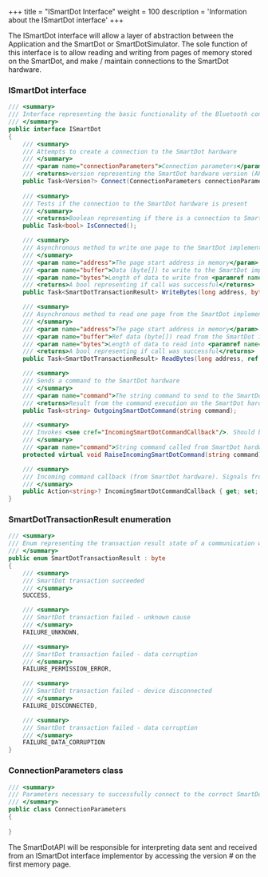 +++
title = "ISmartDot Interface"
weight = 100
description = 'Information about the ISmartDot interface'
+++

The ISmartDot interface will allow a layer of abstraction between the Application and the SmartDot or SmartDotSimulator.<!--more-->
The sole function of this interface is to allow reading and writing from pages of memory stored on the SmartDot, and make / maintain connections to the SmartDot hardware.

### ISmartDot interface

```C#
/// <summary>
/// Interface representing the basic functionality of the Bluetooth connection between the mobile application and a SmartDot implementation (Simulator & Hardware)
/// </summary>
public interface ISmartDot
{
    /// <summary>
    /// Attempts to create a connection to the SmartDot hardware
    /// </summary>
    /// <param name="connectionParameters">Connection parameters</param>
    /// <returns>version representing the SmartDot hardware version (APIs use), null if unable to connect</returns>
    public Task<Version?> Connect(ConnectionParameters connectionParameters);
    
    /// <summary>
    /// Tests if the connection to the SmartDot hardware is present
    /// </summary>
    /// <returns>Boolean representing if there is a connection to SmartDot hardware</returns>
    public Task<bool> IsConnected();

    /// <summary>
    /// Asynchronous method to write one page to the SmartDot implementation
    /// </summary>
    /// <param name="address">The page start address in memory</param>
    /// <param name="buffer">Data (byte[]) to write to the SmartDot implementations page</param>
    /// <param name="bytes">Length of data to write from <paramref name="buffer"/></param>
    /// <returns>A bool representing if call was successful</returns>
    public Task<SmartDotTransactionResult> WriteBytes(long address, byte[] buffer, long bytes);

    /// <summary>
    /// Asynchronous method to read one page from the SmartDot implementation
    /// </summary>
    /// <param name="address">The page start address in memory</param>
    /// <param name="buffer">Ref data (byte[]) read from the SmartDot implementations page (will attempt to fill completely)</param>
    /// <param name="bytes">Length of data to read into <paramref name="buffer"/></param>
    /// <returns>A bool representing if call was successful</returns>
    public Task<SmartDotTransactionResult> ReadBytes(long address, ref byte[] buffer, long bytes);

    /// <summary>
    /// Sends a command to the SmartDot hardware
    /// </summary>
    /// <param name="command">The string command to send to the SmartDot hardware</param>
    /// <returns>Result from the command execution on the SmartDot hardware</returns>
    public Task<string> OutgoingSmartDotCommand(string command);

    /// <summary>
    /// Invokes <see cref="IncomingSmartDotCommandCallback"/>. Should be executed only from the implementor.
    /// </summary>
    /// <param name="command">String command called from SmartDot hardware</param>
    protected virtual void RaiseIncomingSmartDotCommand(string command) => IncomingSmartDotCommandCallback?.Invoke(command);

    /// <summary>
    /// Incoming command callback (from SmartDot hardware). Signals from the SmartDot hardware that something important happened.
    /// </summary>
    public Action<string>? IncomingSmartDotCommandCallback { get; set; }
}
```

### SmartDotTransactionResult enumeration

```C#
/// <summary>
/// Enum representing the transaction result state of a communication with SmartDot hardware
/// </summary>
public enum SmartDotTransactionResult : byte
{
    /// <summary>
    /// SmartDot transaction succeeded
    /// </summary>
    SUCCESS,

    /// <summary>
    /// SmartDot transaction failed - unknown cause
    /// </summary>
    FAILURE_UNKNOWN,

    /// <summary>
    /// SmartDot transaction failed - data corruption
    /// </summary>
    FAILURE_PERMISSION_ERROR,

    /// <summary>
    /// SmartDot transaction failed - device disconnected
    /// </summary>
    FAILURE_DISCONNECTED,

    /// <summary>
    /// SmartDot transaction failed - data corruption
    /// </summary>
    FAILURE_DATA_CORRUPTION
}
```

### ConnectionParameters class

```C#
/// <summary>
/// Parameters necessary to successfully connect to the correct SmartDot hardware
/// </summary>
public class ConnectionParameters
{
    
}
```

The SmartDotAPI will be responsible for interpreting data sent and received from an ISmartDot interface implementor by accessing the version # on the first memory page.
